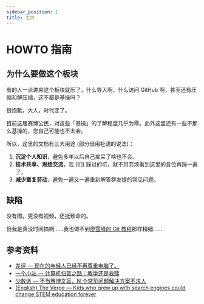 ```yaml
---
sidebar_position: 1
title: 主页
---
```


# HOWTO 指南

## 为什么要做这个板块

有的人一点进来这个板块就乐了，什么导入啊，什么访问 GitHub 啊，甚至还有压缩和解压缩，这不都是基操吗？

很抱歉，大人，时代变了。

目前这届赛博公民，对这些「基操」的了解程度几乎为零。此外这里还有一些不那么基操的，您自己可能也不太会。

所以，这里的文档有三大用途 (部分借用祉语的说法)：

1. **沉淀个人知识**，避免多年以后自己痴呆了啥也不会。
2. **技术共享、思想交流**，我 (们) 踩过的坑，就不用劳烦看到这里的各位再踩一遍了。
3. **减少重复劳动**，避免一遍又一遍重新解答群友提的常见问题。

## 缺陷

没有图，更没有视频，还挺致命的。

但我是真没时间搞啊……我也做不到[廖雪峰的 Git 教程](https://liaoxuefeng.com/books/git/)那样精细……

## 参考资料

- [差评 — 现在的年轻人已经不再尊重电脑了。](https://mp.weixin.qq.com/s/-CdWyLpB-276RDStcNL0-Q)
- [一个小站 — 计算机扫盲之路：教学还是救赎](https://www.ygxz.in/collect/4276/)
- [少数派 — 不当赛博文盲，N 个常见问题解决方案不求人](https://sspai.com/post/91469)
- [(English) The Verge — Kids who grew up with search engines could change STEM education forever](https://www.theverge.com/22684730/students-file-folder-directory-structure-education-gen-z)
